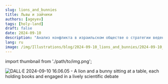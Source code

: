 ```yaml
---
slug: lions_and_bunnies
title: Львы и зайчики
authors: [ageyev]
tags: [holy-land]
draft: false
date: 2024-09-10
description: "Анализ конфликта в израильском обществе о стратегии ведения войны"
lang: ru
image: /img/Illustrations/blog/2024-09-10_lions_and_bunnies/2024-09-10_a_lion_and_a_bunny_sitting_at_a_table.jpg
---
```


import thumbnail from './path/to/img.png';

![DALL·E 2024-09-10 16.06.05 - A lion and a bunny sitting at a table, each holding books and engaged in a lively scientific debate](/img/Illustrations/blog/2024-09-10_lions_and_bunnies/2024-09-10_a_lion_and_a_bunny_sitting_at_a_table.jpg)

<!-- truncate --> 
